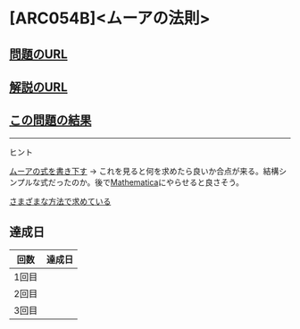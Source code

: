 # \[ARC054B\]\<ムーアの法則\>

## [問題のURL](https://atcoder.jp/contests/arc054/tasks/arc054_b)

## [解説のURL](https://hamukichi.hatenablog.jp/entry/2016/05/22/202730)

## [この問題の結果]()

<!---- 「問題の結果の見方」
 PROBLEMS→問題番号一覧→回答者数→accepted＋言語をセレクトする 
 ---->

-----
ヒント

[ムーアの式を書き下す](https://kyopro.hateblo.jp/entry/2019/04/25/134128)
    → これを見ると何を求めたら良いか合点が来る。結構シンプルな式だったのか。後で[Mathematica](https://ja.wolframalpha.com/)にやらせると良さそう。

[さまざまな方法で求めている](https://hamukichi.hatenablog.jp/entry/2016/05/22/202730)

## 達成日

| 回数 | 達成日 |
| --- | ----- |
| 1回目 |  |
| 2回目 |  |
| 3回目 |  |